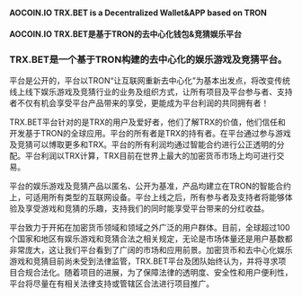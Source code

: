 #### AOCOIN.IO TRX.BET is a Decentralized  Wallet&APP based on TRON 

#### AOCOIN.IO TRX.BET是基于TRON的去中心化钱包&竞猜娱乐平台

### TRX.BET是一个基于TRON构建的去中心化的娱乐游戏及竞猜平台。

  平台是公开的，平台以TRON“让互联网重新去中心化”为基本出发点，将改变传统线上线下娱乐游戏及竞猜行业的业务及组织方式，让所有项目及平台参与者、支持者不仅有机会享受平台产品带来的享受，更能成为平台利润的共同拥有者！

TRX.BET平台针对的是TRX的用户及爱好者，他们了解TRX的价值，他们信任和开发基于TRON的全球应用。平台的所有者是TRX的持有者。在平台通过参与游戏及竞猜可以博取更多和TRX。平台的所有利润均通过智能合约进行公正透明的分配。平台利润以TRX计算，TRX目前在世界上最大的加密货币市场上均可进行交易。

平台的娱乐游戏及竞猜产品以匿名、公开为基准，产品均建立在TRON的智能合约上，可适用所有类型的互联网设备。平台上线之后，所有参与者及支持者将能够体验及享受游戏和竞猜的乐趣，支持我们的同时能享受平台带来的分红收益。

平台致力于开拓在加密货币领域和领域之外广泛的用户群体。目前，全球超过100个国家和地区有娱乐游戏和竞猜合法之相关规定，无论是市场体量还是用户基数都非常庞大，这让我们平台看到了广阔的市场和应用前景。加密货币和去中心化娱乐游戏和竞猜目前尚未受到法律监管，TRX.BET平台及团队始终认为，并将寻求项目合规合法化。随着项目的进展，为了保障法律的透明度、安全性和用户便利性，平台将尽量在有相关法律支持或管辖区合法进行项目推广。
